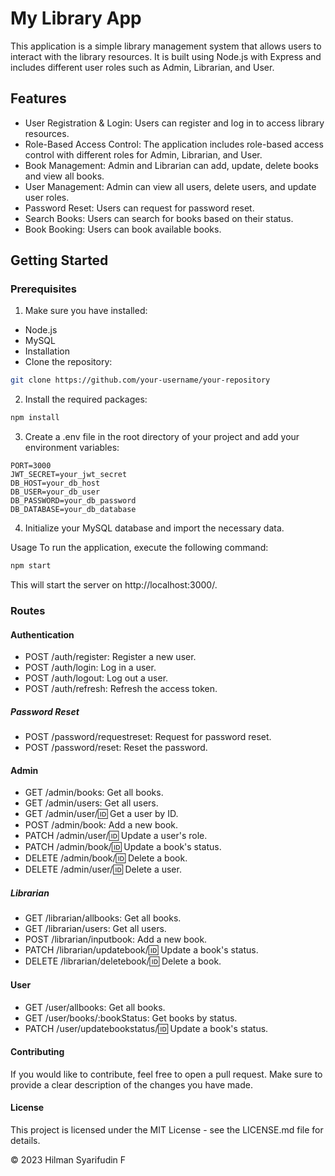 # My Library App
This application is a simple library management system that allows users to interact with the library resources. It is built using Node.js with Express and includes different user roles such as Admin, Librarian, and User.

## Features

-   User Registration & Login: Users can register and log in to access library resources.
-   Role-Based Access Control: The application includes role-based access control with different roles for Admin, Librarian, and User.
-   Book Management: Admin and Librarian can add, update, delete books and view all books.
-   User Management: Admin can view all users, delete users, and update user roles.
-   Password Reset: Users can request for password reset.
-   Search Books: Users can search for books based on their status.
-   Book Booking: Users can book available books.
## Getting Started
### Prerequisites
1. Make sure you have installed:

- Node.js
- MySQL
- Installation
- Clone the repository:

```sh
git clone https://github.com/your-username/your-repository
```

2. Install the required packages:


```sh
npm install
```
3. Create a .env file in the root directory of your project and add your environment variables:

```env
PORT=3000
JWT_SECRET=your_jwt_secret
DB_HOST=your_db_host
DB_USER=your_db_user
DB_PASSWORD=your_db_password
DB_DATABASE=your_db_database
```
4. Initialize your MySQL database and import the necessary data.


Usage
To run the application, execute the following command:


```sh
npm start
```

This will start the server on http://localhost:3000/.


### Routes
#### Authentication

- POST /auth/register: Register a new user.
- POST /auth/login: Log in a user.
- POST /auth/logout: Log out a user.
- POST /auth/refresh: Refresh the access token.

##### Password Reset

- POST /password/requestreset: Request for password reset.
- POST /password/reset: Reset the password.

#### Admin

- GET /admin/books: Get all books.
- GET /admin/users: Get all users.
- GET /admin/user/:id: Get a user by ID.
- POST /admin/book: Add a new book.
- PATCH /admin/user/:id: Update a user's role.
- PATCH /admin/book/:id: Update a book's status.
- DELETE /admin/book/:id: Delete a book.
- DELETE /admin/user/:id: Delete a user.

##### Librarian

- GET /librarian/allbooks: Get all books.
- GET /librarian/users: Get all users.
- POST /librarian/inputbook: Add a new book.
- PATCH /librarian/updatebook/:id: Update a book's status.
- DELETE /librarian/deletebook/:id: Delete a book.

#### User

- GET /user/allbooks: Get all books.
- GET /user/books/:bookStatus: Get books by status.
- PATCH /user/updatebookstatus/:id: Update a book's status.

#### Contributing
If you would like to contribute, feel free to open a pull request. Make sure to provide a clear description of the changes you have made.

#### License
This project is licensed under the MIT License - see the LICENSE.md file for details.

© 2023 Hilman Syarifudin F